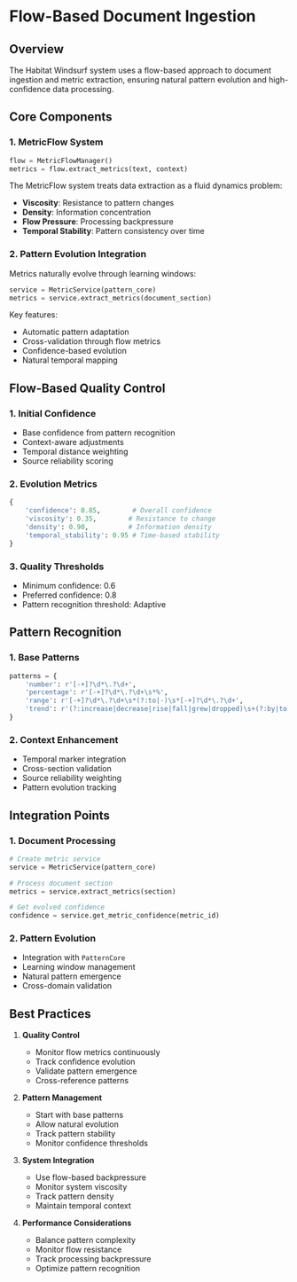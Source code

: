 # Flow-Based Document Ingestion

## Overview

The Habitat Windsurf system uses a flow-based approach to document ingestion and metric extraction, ensuring natural pattern evolution and high-confidence data processing.

## Core Components

### 1. MetricFlow System
```python
flow = MetricFlowManager()
metrics = flow.extract_metrics(text, context)
```

The MetricFlow system treats data extraction as a fluid dynamics problem:
- **Viscosity**: Resistance to pattern changes
- **Density**: Information concentration
- **Flow Pressure**: Processing backpressure
- **Temporal Stability**: Pattern consistency over time

### 2. Pattern Evolution Integration

Metrics naturally evolve through learning windows:
```python
service = MetricService(pattern_core)
metrics = service.extract_metrics(document_section)
```

Key features:
- Automatic pattern adaptation
- Cross-validation through flow metrics
- Confidence-based evolution
- Natural temporal mapping

## Flow-Based Quality Control

### 1. Initial Confidence
- Base confidence from pattern recognition
- Context-aware adjustments
- Temporal distance weighting
- Source reliability scoring

### 2. Evolution Metrics
```python
{
    'confidence': 0.85,        # Overall confidence
    'viscosity': 0.35,        # Resistance to change
    'density': 0.90,          # Information density
    'temporal_stability': 0.95 # Time-based stability
}
```

### 3. Quality Thresholds
- Minimum confidence: 0.6
- Preferred confidence: 0.8
- Pattern recognition threshold: Adaptive

## Pattern Recognition

### 1. Base Patterns
```python
patterns = {
    'number': r'[-+]?\d*\.?\d+',
    'percentage': r'[-+]?\d*\.?\d+\s*%',
    'range': r'[-+]?\d*\.?\d+\s*(?:to|-)\s*[-+]?\d*\.?\d+',
    'trend': r'(?:increase|decrease|rise|fall|grew|dropped)\s+(?:by|to|from)?\s*[-+]?\d*\.?\d+\s*%?'
}
```

### 2. Context Enhancement
- Temporal marker integration
- Cross-section validation
- Source reliability weighting
- Pattern evolution tracking

## Integration Points

### 1. Document Processing
```python
# Create metric service
service = MetricService(pattern_core)

# Process document section
metrics = service.extract_metrics(section)

# Get evolved confidence
confidence = service.get_metric_confidence(metric_id)
```

### 2. Pattern Evolution
- Integration with `PatternCore`
- Learning window management
- Natural pattern emergence
- Cross-domain validation

## Best Practices

1. **Quality Control**
   - Monitor flow metrics continuously
   - Track confidence evolution
   - Validate pattern emergence
   - Cross-reference patterns

2. **Pattern Management**
   - Start with base patterns
   - Allow natural evolution
   - Track pattern stability
   - Monitor confidence thresholds

3. **System Integration**
   - Use flow-based backpressure
   - Monitor system viscosity
   - Track pattern density
   - Maintain temporal context

4. **Performance Considerations**
   - Balance pattern complexity
   - Monitor flow resistance
   - Track processing backpressure
   - Optimize pattern recognition
